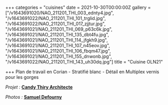 +++
categories = "cuisines"
date = 2021-10-30T00:00:00Z
gallery = ["/v1643691020/NAO_211201_THI_003_ednty4.jpg", "/v1643691022/NAO_211201_THI_101_trglid.jpg", "/v1643691022/NAO_211201_THI_017_zjjtur.jpg", "/v1643691021/NAO_211201_THI_069_p63c6k.jpg", "/v1643691021/NAO_211201_THI_135_dbt4fu.jpg", "/v1643691021/NAO_211201_THI_114_jfgkh9.jpg", "/v1643691021/NAO_211201_THI_107_n45eov.jpg", "/v1643691021/NAO_211201_THI_106_fbqm47.jpg", "/v1643691021/NAO_211201_THI_155_dnwonb.jpg", "/v1643691022/NAO_211201_THI_143_uh30dq.jpg"]
title = "Cuisine OLN21"

+++
Plan de travail en Corian - Stratifié blanc - Détail en Multiplex vernis pour les gorges

_Projet :_ [**Candy Thiry Architecte**](https://www.houzz.fr/professionnels/architecte/atelier-d-architecture-candy-thiry-pfvwfr-pf\~219738149)

_Photos :_ [**Samuel Defourny**](https://www.smdf.be/)